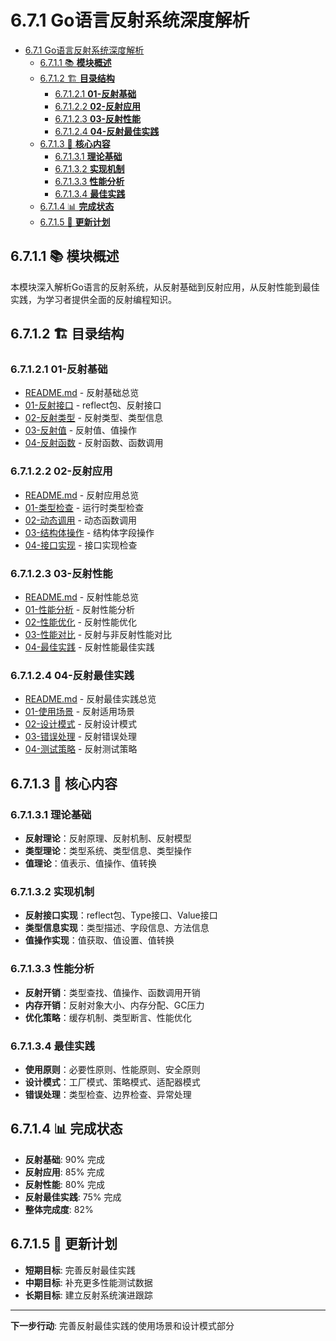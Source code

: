 # 6.7.1 Go语言反射系统深度解析

<!-- TOC START -->
- [6.7.1 Go语言反射系统深度解析](#go语言反射系统深度解析)
  - [6.7.1.1 📚 **模块概述**](#📚-**模块概述**)
  - [6.7.1.2 🏗️ **目录结构**](#🏗️-**目录结构**)
    - [6.7.1.2.1 **01-反射基础**](#**01-反射基础**)
    - [6.7.1.2.2 **02-反射应用**](#**02-反射应用**)
    - [6.7.1.2.3 **03-反射性能**](#**03-反射性能**)
    - [6.7.1.2.4 **04-反射最佳实践**](#**04-反射最佳实践**)
  - [6.7.1.3 🎯 **核心内容**](#🎯-**核心内容**)
    - [6.7.1.3.1 **理论基础**](#**理论基础**)
    - [6.7.1.3.2 **实现机制**](#**实现机制**)
    - [6.7.1.3.3 **性能分析**](#**性能分析**)
    - [6.7.1.3.4 **最佳实践**](#**最佳实践**)
  - [6.7.1.4 📊 **完成状态**](#📊-**完成状态**)
  - [6.7.1.5 🔄 **更新计划**](#🔄-**更新计划**)
<!-- TOC END -->

## 6.7.1.1 📚 **模块概述**

本模块深入解析Go语言的反射系统，从反射基础到反射应用，从反射性能到最佳实践，为学习者提供全面的反射编程知识。

## 6.7.1.2 🏗️ **目录结构**

### 6.7.1.2.1 **01-反射基础**

- [README.md](01-反射基础/README.md) - 反射基础总览
- [01-反射接口](01-反射基础/01-反射接口/) - reflect包、反射接口
- [02-反射类型](01-反射基础/02-反射类型/) - 反射类型、类型信息
- [03-反射值](01-反射基础/03-反射值/) - 反射值、值操作
- [04-反射函数](01-反射基础/04-反射函数/) - 反射函数、函数调用

### 6.7.1.2.2 **02-反射应用**

- [README.md](02-反射应用/README.md) - 反射应用总览
- [01-类型检查](02-反射应用/01-类型检查/) - 运行时类型检查
- [02-动态调用](02-反射应用/02-动态调用/) - 动态函数调用
- [03-结构体操作](02-反射应用/03-结构体操作/) - 结构体字段操作
- [04-接口实现](02-反射应用/04-接口实现/) - 接口实现检查

### 6.7.1.2.3 **03-反射性能**

- [README.md](03-反射性能/README.md) - 反射性能总览
- [01-性能分析](03-反射性能/01-性能分析/) - 反射性能分析
- [02-性能优化](03-反射性能/02-性能优化/) - 反射性能优化
- [03-性能对比](03-反射性能/03-性能对比/) - 反射与非反射性能对比
- [04-最佳实践](03-反射性能/04-最佳实践/) - 反射性能最佳实践

### 6.7.1.2.4 **04-反射最佳实践**

- [README.md](04-反射最佳实践/README.md) - 反射最佳实践总览
- [01-使用场景](04-反射最佳实践/01-使用场景/) - 反射适用场景
- [02-设计模式](04-反射最佳实践/02-设计模式/) - 反射设计模式
- [03-错误处理](04-反射最佳实践/03-错误处理/) - 反射错误处理
- [04-测试策略](04-反射最佳实践/04-测试策略/) - 反射测试策略

## 6.7.1.3 🎯 **核心内容**

### 6.7.1.3.1 **理论基础**

- **反射理论**：反射原理、反射机制、反射模型
- **类型理论**：类型系统、类型信息、类型操作
- **值理论**：值表示、值操作、值转换

### 6.7.1.3.2 **实现机制**

- **反射接口实现**：reflect包、Type接口、Value接口
- **类型信息实现**：类型描述、字段信息、方法信息
- **值操作实现**：值获取、值设置、值转换

### 6.7.1.3.3 **性能分析**

- **反射开销**：类型查找、值操作、函数调用开销
- **内存开销**：反射对象大小、内存分配、GC压力
- **优化策略**：缓存机制、类型断言、性能优化

### 6.7.1.3.4 **最佳实践**

- **使用原则**：必要性原则、性能原则、安全原则
- **设计模式**：工厂模式、策略模式、适配器模式
- **错误处理**：类型检查、边界检查、异常处理

## 6.7.1.4 📊 **完成状态**

- **反射基础**: 90% 完成
- **反射应用**: 85% 完成
- **反射性能**: 80% 完成
- **反射最佳实践**: 75% 完成
- **整体完成度**: 82%

## 6.7.1.5 🔄 **更新计划**

- **短期目标**: 完善反射最佳实践
- **中期目标**: 补充更多性能测试数据
- **长期目标**: 建立反射系统演进跟踪

---

**下一步行动**: 完善反射最佳实践的使用场景和设计模式部分
